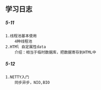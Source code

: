 ## 学习日志

##### 5-11

```
1.线程池基本使用
	4种线程池
2.HTMl 自定属性data
	介绍：相当于临时数据库，把数据寄存到HTML中
```

##### 5-12

```
1.NETTY入门
	同步异步，NIO,BIO
```

